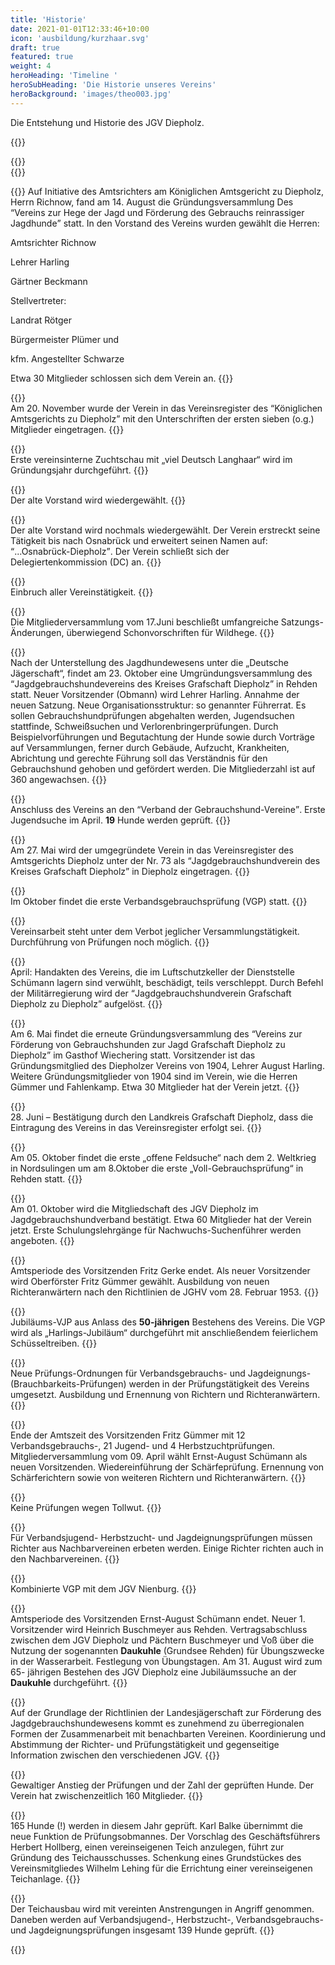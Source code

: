 ```yaml
---
title: 'Historie'
date: 2021-01-01T12:33:46+10:00
icon: 'ausbildung/kurzhaar.svg'
draft: true
featured: true
weight: 4
heroHeading: 'Timeline '
heroSubHeading: 'Die Historie unseres Vereins'
heroBackground: 'images/theo003.jpg'
---
```

Die Entstehung und Historie des JGV Diepholz.

{{<timeline>}}

{{<tl-entry head=" Start">}}         
{{</tl-entry>}}

{{<tl-entry head="1904: Gründungsversammlung">}}
    Auf Initiative des Amtsrichters am Königlichen Amtsgericht zu Diepholz, <span class="name">Herrn Richnow</span>, fand am <span class="datum">14. August</span> die Gründungsversammlung Des <q>Vereins zur Hege der Jagd und Förderung des Gebrauchs reinrassiger Jagdhunde</q> statt. In den Vorstand des Vereins wurden gewählt die Herren:
    <section class='vstd01'>
    <p>Amtsrichter Richnow</p>
    <p>Lehrer Harling</p>
    <p>Gärtner Beckmann</p>
    </section>
    Stellvertreter: 
    <section class='vstd01'>
    <p>Landrat Rötger</p>
    <p>Bürgermeister Plümer und</p> 
    <p>kfm. Angestellter Schwarze</p> 
    </section>
    Etwa 30 Mitglieder schlossen sich dem Verein an.
{{</tl-entry>}}

{{<tl-entry head="1904: Eintragung">}}         
    Am <span class="datum">20. November</span> wurde der Verein in das Vereinsregister des <q>Königlichen Amtsgerichts zu Diepholz</q> mit den Unterschriften der ersten sieben (o.g.) Mitglieder eingetragen.
{{</tl-entry>}}

{{<tl-entry head="1904: Erste Zuchtschau">}}         
    Erste vereinsinterne Zuchtschau mit „viel Deutsch Langhaar“ wird im Gründungsjahr durchgeführt.
{{</tl-entry>}}

{{<tl-entry head="1906: Wahl des Vorstands">}}         
    Der alte Vorstand wird wiedergewählt.
{{</tl-entry>}}

{{<tl-entry head="1908: Wahl des Vorstands">}}         
    Der alte Vorstand wird nochmals wiedergewählt. Der Verein erstreckt seine Tätigkeit bis nach Osnabrück
    und erweitert seinen Namen auf: <q>...Osnabrück-Diepholz</q>. 
    Der Verein schließt sich der Delegiertenkommission (DC) an.
{{</tl-entry>}}

{{<tl-entry head="1914-1918: 1. Weltkrieg">}}         
    Einbruch aller Vereinstätigkeit.
{{</tl-entry>}}

{{<tl-entry head="1922: Mitgliederversammlung">}}         
    Die Mitgliederversammlung vom <span class="datum">17.Juni</span> beschließt umfangreiche Satzungs- Änderungen, überwiegend Schonvorschriften für Wildhege.
{{</tl-entry>}}

{{<tl-entry head="1937: Umgründungsversammlung">}}         
    Nach der Unterstellung des Jagdhundewesens unter die „Deutsche Jägerschaft“, findet am <span class="datum">23. Oktober</span> eine Umgründungsversammlung des <q>Jagdgebrauchshundevereins des Kreises Grafschaft Diepholz</q> in Rehden statt. 
    Neuer Vorsitzender (Obmann) wird <span class="name">Lehrer Harling</span>. Annahme der neuen Satzung.
    Neue Organisationsstruktur: so genannter Führerrat. Es sollen Gebrauchshundprüfungen abgehalten werden,
    Jugendsuchen stattfinde, Schweißsuchen und Verlorenbringerprüfungen. Durch Beispielvorführungen und
    Begutachtung der Hunde sowie durch Vorträge auf Versammlungen, ferner durch Gebäude, Aufzucht, Krankheiten,
    Abrichtung und gerechte Führung soll das Verständnis für den Gebrauchshund gehoben und gefördert
    werden. Die Mitgliederzahl ist auf 360 angewachsen.
{{</tl-entry>}}

{{<tl-entry head="1938: Erste Jugendsuche">}}         
    Anschluss des Vereins an den <q>Verband der Gebrauchshund-Vereine</q>. Erste Jugendsuche im April. <b>19</b> Hunde werden geprüft.
{{</tl-entry>}}

{{<tl-entry head="1938: Umgründung">}}         
    Am <span class="datum">27. Mai</span> wird der umgegründete Verein in das Vereinsregister des Amtsgerichts Diepholz unter der Nr. 73 als <q>Jagdgebrauchshundverein des Kreises Grafschaft Diepholz</q> in Diepholz eingetragen.
{{</tl-entry>}}

{{<tl-entry head="1938: Erste VGP">}}         
    Im Oktober findet die erste Verbandsgebrauchsprüfung (VGP) statt.
{{</tl-entry>}}

{{<tl-entry head="1941: Versammlungsverbot">}}         
    Vereinsarbeit steht unter dem Verbot jeglicher Versammlungstätigkeit. Durchführung von Prüfungen noch möglich.
{{</tl-entry>}}

{{<tl-entry head="1945: Auflösung">}}         
    April: Handakten des Vereins, die im Luftschutzkeller der Dienststelle Schümann lagern sind verwühlt, beschädigt, teils verschleppt.
    Durch Befehl der Militärregierung wird der <q>Jagdgebrauchshundverein Grafschaft Diepholz zu Diepholz</q> aufgelöst.
{{</tl-entry>}}

{{<tl-entry head="1947: Gründungsversammlung">}}         
    Am <span class="datum">6. Mai</span> findet die erneute Gründungsversammlung des <q>Vereins zur Förderung von Gebrauchshunden zur Jagd Grafschaft Diepholz zu Diepholz</q> im Gasthof Wiechering statt.
    Vorsitzender ist das Gründungsmitglied des Diepholzer Vereins von 1904,
    <span class="name">Lehrer August Harling</span>. Weitere Gründungsmitglieder von 1904 sind im Verein, wie die Herren <span class="name">Gümmer</span> und <span class="name">Fahlenkamp</span>.
    Etwa 30 Mitglieder hat der Verein jetzt.
{{</tl-entry>}}

{{<tl-entry head="1948: Erneute Eintragung">}}         
    <span class="datum">28. Juni</span> – Bestätigung durch den Landkreis Grafschaft Diepholz, dass die Eintragung des Vereins in das Vereinsregister erfolgt sei.
{{</tl-entry>}}

{{<tl-entry head="1948: Prüfungen">}}         
    Am <span class="datum">05. Oktober</span> findet die erste „offene Feldsuche“ nach dem 2. Weltkrieg in Nordsulingen um am <span class="datum">8.Oktober</span> die erste „Voll-Gebrauchsprüfung“ in Rehden statt.
{{</tl-entry>}}

{{<tl-entry head="1949: JGV">}}         
    Am <span class="datum">01. Oktober</span> wird die Mitgliedschaft des JGV Diepholz im Jagdgebrauchshundverband bestätigt. 
    Etwa 60 Mitglieder hat der Verein jetzt. Erste Schulungslehrgänge für Nachwuchs-Suchenführer werden angeboten.
{{</tl-entry>}}

{{<tl-entry head="1953: Neuer Vorsitz">}}         
    Amtsperiode des Vorsitzenden <span class="name">Fritz Gerke</span> endet. Als neuer Vorsitzender wird <span class="name">Oberförster Fritz Gümmer</span> gewählt.
    Ausbildung von neuen Richteranwärtern nach den Richtlinien de JGHV vom <span class="datum">28. Februar 1953</span>.
{{</tl-entry>}}

{{<tl-entry head="1954: Jubiläums VJP">}}         
    Jubiläums-VJP aus Anlass des <b>50-jährigen</b> Bestehens des Vereins.
    Die VGP wird als „Harlings-Jubiläum“ durchgeführt mit anschließendem feierlichem Schüsseltreiben.
{{</tl-entry>}}

{{<tl-entry head="1955: Neue PO">}}         
    Neue Prüfungs-Ordnungen für Verbandsgebrauchs- und Jagdeignungs- (Brauchbarkeits-Prüfungen) werden in der Prüfungstätigkeit des Vereins umgesetzt. Ausbildung und Ernennung von Richtern und Richteranwärtern.
{{</tl-entry>}}

{{<tl-entry head="1958: Neuer Vorsitz">}}         
    Ende der Amtszeit des Vorsitzenden <span class="name">Fritz Gümmer</span> mit 12 Verbandsgebrauchs-, 21 Jugend- und 4 Herbstzuchtprüfungen.
    Mitgliederversammlung vom <span class="datum">09. April</span> wählt <span class="name">Ernst-August Schümann</span> als neuen Vorsitzenden.
    Wiedereinführung der Schärfeprüfung. Ernennung von Schärferichtern sowie von weiteren Richtern und Richteranwärtern.
{{</tl-entry>}}

{{<tl-entry head="1963: Tollwut">}}         
    Keine Prüfungen wegen Tollwut.
{{</tl-entry>}}

{{<tl-entry head="1965: Richterknappheit">}}         
    Für Verbandsjugend- Herbstzucht- und Jagdeignungsprüfungen müssen Richter aus Nachbarvereinen erbeten werden. 
    Einige Richter richten auch in den Nachbarvereinen.
{{</tl-entry>}}

{{<tl-entry head="1968: Kooperation">}}         
    Kombinierte VGP mit dem JGV Nienburg.
{{</tl-entry>}}

{{<tl-entry head="1969: Daukuhle">}}         
    Amtsperiode des Vorsitzenden <span class="name">Ernst-August Schümann</span> endet. Neuer 1. Vorsitzender wird <span class="name">Heinrich Buschmeyer</span> aus Rehden.
    Vertragsabschluss zwischen dem JGV Diepholz und Pächtern <span class="name">Buschmeyer</span> und <span class="name">Voß</span> über die Nutzung der sogenannten <b>Daukuhle</b> (Grundsee Rehden) für Übungszwecke in der Wasserarbeit. Festlegung von Übungstagen. Am <span class="datum">31. August</span> wird zum 65- jährigen Bestehen des JGV Diepholz eine Jubiläumssuche an der <b>Daukuhle</b> durchgeführt.
{{</tl-entry>}}

{{<tl-entry head="1970: Kooperationen">}}         
    Auf der Grundlage der Richtlinien der Landesjägerschaft zur Förderung des Jagdgebrauchshundewesens kommt es zunehmend zu überregionalen Formen der Zusammenarbeit mit benachbarten Vereinen. Koordinierung und Abstimmung der Richter- und Prüfungstätigkeit und gegenseitige Information zwischen den verschiedenen JGV.
{{</tl-entry>}}

{{<tl-entry head="1972: Prüfungsboom...">}}         
    Gewaltiger Anstieg der Prüfungen und der Zahl der geprüften Hunde. Der Verein hat zwischenzeitlich 160 Mitglieder.
{{</tl-entry>}}

{{<tl-entry head="1973: ... hält an">}}         
    165 Hunde (!) werden in diesem Jahr geprüft. 
    <span class="name">Karl Balke</span> übernimmt die neue Funktion de Prüfungsobmannes.
    Der Vorschlag des Geschäftsführers <span class="name">Herbert Hollberg</span>, einen vereinseigenen
    Teich anzulegen, führt zur Gründung des Teichausschusses. Schenkung eines
    Grundstückes des Vereinsmitgliedes <span class="name">Wilhelm Lehing</span> für die Errichtung einer vereinseigenen Teichanlage.
{{</tl-entry>}}

{{<tl-entry head="1975: Teichausbau">}}         
    Der Teichausbau wird mit vereinten Anstrengungen in Angriff genommen.
    Daneben werden auf Verbandsjugend-, Herbstzucht-, Verbandsgebrauchs- und Jagdeignungsprüfungen insgesamt 139 Hunde geprüft.
{{</tl-entry>}}

{{</timeline>}}

